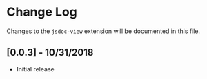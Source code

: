 # Change Log

Changes to the `jsdoc-view` extension will be documented in this file.


## [0.0.3] - 10/31/2018

- Initial release